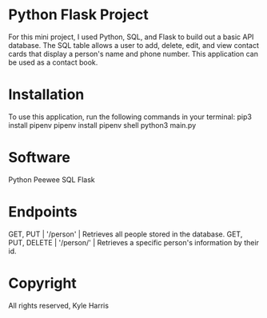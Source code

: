 # Python Flask Project
For this mini project, I used Python, SQL, and Flask to build out a basic API database. The SQL table allows a user to add, delete, edit, and view contact cards that display a person's name and phone number. This application can be used as a contact book.

# Installation
To use this application, run the following commands in your terminal:
pip3 install pipenv
pipenv install
pipenv shell
python3 main.py

# Software
Python
Peewee
SQL
Flask

# Endpoints
GET, PUT | '/person' | Retrieves all people stored in the database.
GET, PUT, DELETE | '/person/<id>' | Retrieves a specific person's information by their id.

# Copyright
All rights reserved, Kyle Harris
